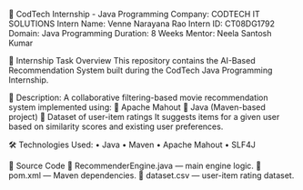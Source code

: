🔸 CodTech Internship - Java Programming
Company: CODTECH IT SOLUTIONS Intern 
Name: Venne Narayana Rao 
Intern ID: CT08DG1792
Domain: Java Programming
Duration: 8 Weeks
Mentor: Neela Santosh Kumar

📌 Internship Task Overview
This repository contains the AI-Based Recommendation System built during the CodTech Java Programming Internship.

📄 Description:
A collaborative filtering-based movie recommendation system implemented using:
	Apache Mahout
	Java (Maven-based project)
	Dataset of user-item ratings
It suggests items for a given user based on similarity scores and existing user preferences.

🛠️ Technologies Used:
•	Java
•	Maven
•	Apache Mahout
•	SLF4J

📂 Source Code
	RecommenderEngine.java — main engine logic.
	pom.xml — Maven dependencies.
	dataset.csv — user-item rating dataset.



